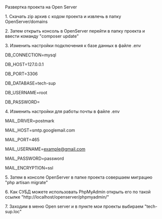 <p>Развертка проекта на Open Server</p>

<p>1. Скачать zip архив с кодом проекта и извлечь в папку OpenServer/domains</p>
<p>2. Затем открыть консоль в OpenServer перейти в папку проекта и ввести команду "composer update"</p>
<p>3. Изменить настройки подключения к базе данных в файле .env</p>

DB_CONNECTION=mysql

DB_HOST=127.0.0.1

DB_PORT=3306

DB_DATABASE=tech-sup

DB_USERNAME=root

DB_PASSWORD=

<p>4. Изменить настройки для работы почты в файле .env</p>
MAIL_DRIVER=postmark

MAIL_HOST=smtp.googlemail.com

MAIL_PORT=465

MAIL_USERNAME=example@gmail.com

MAIL_PASSWORD=password

MAIL_ENCRYPTION=ssl

<p>5. Затем в консоле OpenServer в папке проекта совершаем миграцию "php artisan migrate"</p>
<p>6. Как СУБД можете использовать PhpMyAdmin открыть его по такой ссылке "http://localhost/openserver/phpmyadmin/"</p>
<p>7. Заходим в меню Open server и в пункте мои проекты выбираем "tech-sup.loc"</p>
